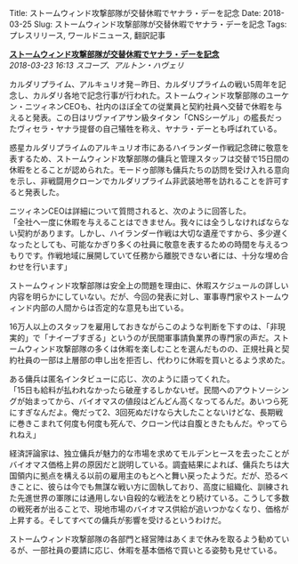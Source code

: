 Title: ストームウィンド攻撃部隊が交替休暇でヤナラ・デーを記念
Date: 2018-03-25
Slug: ストームウィンド攻撃部隊が交替休暇でヤナラ・デーを記念
Tags: プレスリリース, ワールドニュース, 翻訳記事

<p class="lead"><strong><a href="https://community.eveonline.com/news/news-channels/world-news/storm-wind-strikeforce-marks-yanala-day-with-staggered-leave/">ストームウィンド攻撃部隊が交替休暇でヤナラ・デーを記念</a></strong><br/>
<em>2018-03-23 16:13 スコープ、アルトン・ハヴェリ</em></p>
<p>カルダリプライム、アルキュリオ発－昨日、カルダリプライムの戦い5周年を記念し、カルダリ各地で記念行事が行われた。ストームウィンド攻撃部隊のユーケン・ニツィネンCEOも、社内のほぼ全ての従業員と契約社員へ交替で休暇を与えると発表。この日はリヴァイアサン級タイタン「CNSシーゲル」の艦長だったヴィセラ・ヤナラ提督の自己犠牲を称え、ヤナラ・デーとも呼ばれている。</p>
<p>惑星カルダリプライムのアルキュリオ市にあるハイランダー作戦記念碑に敬意を表するため、ストームウィンド攻撃部隊の傭兵と管理スタッフは交替で15日間の休暇をとることが認められた。モードゥ部隊も傭兵たちの訪問を受け入れる意向を示し、非戦闘用クローンでカルダリプライム非武装地帯を訪れることを許可すると発表した。</p>
<p>ニツィネンCEOは詳細について質問されると、次のように回答した。<br/>
「全社へ一度に休暇を与えることはできません。我々には全うしなければならない契約があります。しかし、ハイランダー作戦は大切な遺産ですから、多少遅くなったとしても、可能なかぎり多くの社員に敬意を表するための時間を与えるつもりです。作戦地域に展開していて任務から離脱できない者には、十分な埋め合わせを行います」</p>
<p>ストームウィンド攻撃部隊は安全上の問題を理由に、休暇スケジュールの詳しい内容を明らかにしていない。だが、今回の発表に対し、軍事専門家やストームウィンド内部の人間からは否定的な意見も出ている。</p>
<p>16万人以上のスタッフを雇用しておきながらこのような判断を下すのは、「非現実的」で「ナイーブすぎる」というのが民間軍事請負業界の専門家の声だ。ストームウィンド攻撃部隊の多くは休暇を楽しむことを選んだものの、正規社員と契約社員の一部は上層部の申し出を拒否し、代わりに休暇を買いとるよう求めた。</p>
<p>ある傭兵は匿名インタビューに応じ、次のように語ってくれた。<br/>
「15日も給料が払われなかったら破産するしかないぜ。民間へのアウトソーシングが始まってから、バイオマスの値段はどんどん高くなってるんだ。あいつら死にすぎなんだよ。俺だって2、3回死ぬだけなら大したことないけどな、長期戦に巻きこまれて何度も何度も死んで、クローン代は自腹ときたもんだ。やってられねえ」</p>
<p>経済評論家は、独立傭兵が魅力的な市場を求めてモルデンヒースを去ったことがバイオマス価格上昇の原因だと説明している。調査結果によれば、傭兵たちは大国領内に拠点を構える以前の雇用主のもとへと舞い戻ったようだ。だが、恐るべきことに、彼らは今でも無謀な戦い方に固執しており、高度に組織化、訓練された先進世界の軍隊には通用しない自殺的な戦法をとり続けている。こうして多数の戦死者が出ることで、現地市場のバイオマス供給が追いつかなくなり、価格が上昇する。そしてすべての傭兵が影響を受けるというわけだ。</p>
<p>ストームウィンド攻撃部隊の各部門と経営陣はあくまで休みを取るよう勧めているが、一部社員の要請に応じ、休暇を基本価格で買いとる姿勢も見せている。</p>

